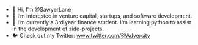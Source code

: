 - 👋 Hi, I’m @SawyerLane
- 👀 I’m interested in venture capital, startups, and software development.
- 🌱 I’m currently a 3rd year finance student. I'm learning python to assist in the development of side-projects.
- 🐦 Check out my Twitter: www.twitter.com/@Adversity
<!---
SawyerLane/SawyerLane is a ✨ special ✨ repository because its `README.md` (this file) appears on your GitHub profile.
You can click the Preview link to take a look at your changes.
--->
